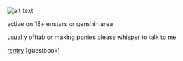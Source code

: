 ![alt text](https://cdn.discordapp.com/attachments/971723274721566752/1207819590399295508/Untitled13_20240215220739.png?ex=65e108a6&is=65ce93a6&hm=1e67f6dbd3d2ce859716f02b129afc19939d7795adf4fe3c2e40f065b183bcf1&)

active on 18+ enstars or genshin area 

usually offtab or making ponies please whisper to talk to me

[rentry](https://rentry.co/wip)       [guestbook]        
